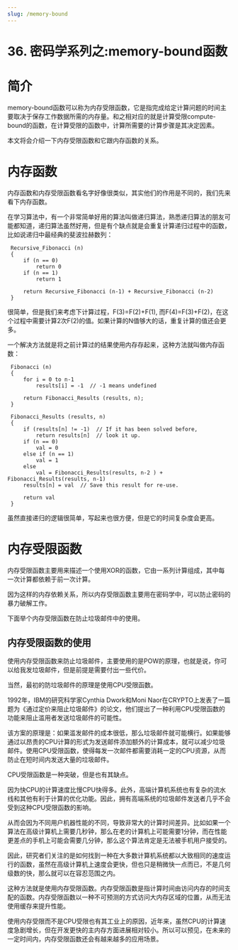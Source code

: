 ```yaml
---
slug: /memory-bound
---
```


# 36. 密码学系列之:memory-bound函数



# 简介

memory-bound函数可以称为内存受限函数，它是指完成给定计算问题的时间主要取决于保存工作数据所需的内存量。和之相对应的就是计算受限compute-bound的函数，在计算受限的函数中，计算所需要的计算步骤是其决定因素。

本文将会介绍一下内存受限函数和它跟内存函数的关系。

# 内存函数

内存函数和内存受限函数看名字好像很类似，其实他们的作用是不同的，我们先来看下内存函数。

在学习算法中，有一个非常简单好用的算法叫做递归算法，熟悉递归算法的朋友可能都知道，递归算法虽然好用，但是有个缺点就是会重复计算递归过程中的函数，比如说递归中最经典的斐波拉赫数列：

```
 Recursive_Fibonacci (n)
 {
     if (n == 0)
         return 0
     if (n == 1)
         return 1

     return Recursive_Fibonacci (n-1) + Recursive_Fibonacci (n-2)
 }
```

很简单，但是我们来考虑下计算过程，F(3)=F(2)+F(1), 而F(4)=F(3)+F(2)，在这个过程中需要计算2次F(2)的值。如果计算的N值够大的话，重复计算的值还会更多。

一个解决方法就是将之前计算过的结果使用内存存起来，这种方法就叫做内存函数：

```
 Fibonacci (n)
 {
     for i = 0 to n-1
         results[i] = -1  // -1 means undefined

     return Fibonacci_Results (results, n);
 }

 Fibonacci_Results (results, n)
 {
     if (results[n] != -1)  // If it has been solved before,
         return results[n]  // look it up.
     if (n == 0)
         val = 0
     else if (n == 1)
         val = 1
     else
         val = Fibonacci_Results(results, n-2 ) + Fibonacci_Results(results, n-1)
     results[n] = val  // Save this result for re-use.

     return val
 }
```

虽然直接递归的逻辑很简单，写起来也很方便，但是它的时间复杂度会更高。

# 内存受限函数 

内存受限函数主要用来描述一个使用XOR的函数，它由一系列计算组成，其中每一次计算都依赖于前一次计算。

因为这样的内存依赖关系，所以内存受限函数主要用在密码学中，可以防止密码的暴力破解工作。

下面举个内存受限函数在防止垃圾邮件中的使用。

## 内存受限函数的使用

使用内存受限函数来防止垃圾邮件，主要使用的是POW的原理，也就是说，你可以给我发垃圾邮件，但是前提是需要付出一些代价。

当然，最初的防垃圾邮件的原理是使用CPU受限函数。

1992年，IBM的研究科学家Cynthia Dwork和Moni Naor在CRYPTO上发表了一篇题为《通过定价来阻止垃圾邮件》的论文，他们提出了一种利用CPU受限函数的功能来阻止滥用者发送垃圾邮件的可能性。

该方案的原理是：如果滥发邮件的成本很低，那么垃圾邮件就可能横行。如果能够通过以昂贵的CPU计算的形式为发送邮件添加额外的计算成本，就可以减少垃圾邮件。使用CPU受限函数，使得每发一次邮件都需要消耗一定的CPU资源，从而防止在短时间内发送大量的垃圾邮件。

CPU受限函数是一种突破，但是也有其缺点。

因为快CPU的计算速度比慢CPU快得多。此外，高端计算机系统也有复杂的流水线和其他有利于计算的优化功能。因此，拥有高端系统的垃圾邮件发送者几乎不会受到这种CPU受限函数的影响。

从而会因为不同用户机器性能的不同，导致非常大的计算时间差异。比如如果一个算法在高级计算机上需要几秒钟，那么在老的计算机上可能需要1分钟，而在性能更差点的手机上可能会需要几分钟，那么这个算法肯定是无法被手机用户接受的。

因此，研究者们关注的是如何找到一种在大多数计算机系统都以大致相同的速度运行的函数，虽然在高级计算机上速度会更快，但也只是稍微快一点而已，不是几何级数的快，那么就可以在容忍范围之内。

这种方法就是使用内存受限函数。内存受限函数是指计算时间由访问内存的时间支配的函数。内存受限函数以一种不可预测的方式访问大内存区域的位置，从而无法使用缓存来提升性能。

使用内存受限而不是CPU受限也有其工业上的原因，近年来，虽然CPU的计算速度急剧增长，但在开发更快的主内存方面进展相对较小。所以可以预见，在未来的一定时间内，内存受限函数还会有越来越多的应用场景。




